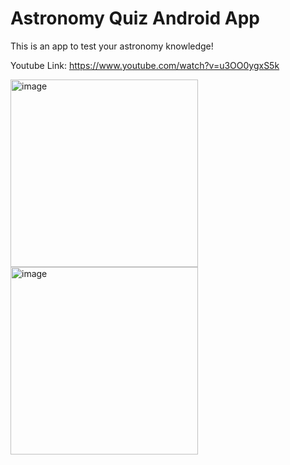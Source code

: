 # Astronomy Quiz Android App

This is an app to test your astronomy knowledge!

Youtube Link: https://www.youtube.com/watch?v=u3OO0ygxS5k

<img width="300" alt="image" src="https://user-images.githubusercontent.com/48687942/65236668-a9b75b80-db0b-11e9-9e20-e161a408bb91.png"> <img width="300" alt="image" src="https://user-images.githubusercontent.com/48687942/65236709-bd62c200-db0b-11e9-87b4-755fd3049375.png">

